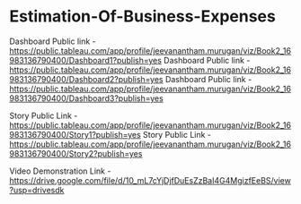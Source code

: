 # Estimation-Of-Business-Expenses


Dashboard Public link - https://public.tableau.com/app/profile/jeevanantham.murugan/viz/Book2_16983136790400/Dashboard1?publish=yes
Dashboard Public link - https://public.tableau.com/app/profile/jeevanantham.murugan/viz/Book2_16983136790400/Dashboard2?publish=yes
Dashboard Public link - https://public.tableau.com/app/profile/jeevanantham.murugan/viz/Book2_16983136790400/Dashboard3?publish=yes

Story Public Link - https://public.tableau.com/app/profile/jeevanantham.murugan/viz/Book2_16983136790400/Story1?publish=yes
Story Public Link - https://public.tableau.com/app/profile/jeevanantham.murugan/viz/Book2_16983136790400/Story2?publish=yes

Video Demonstration Link - https://drive.google.com/file/d/10_mL7cYjDjfDuEsZzBaI4G4MgizfEeBS/view?usp=drivesdk
